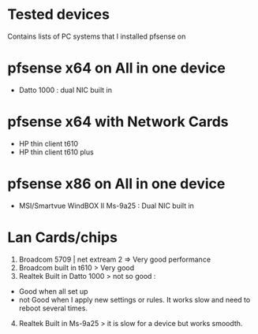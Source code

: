 # Tested devices
Contains lists of PC systems that I installed pfsense on 

# pfsense x64 on All in one device
- Datto 1000 : dual NIC built in 

# pfsense x64 with Network Cards
- HP thin client t610
- HP thin client t610 plus

# pfsense x86 on All in one device
- MSI/Smartvue WindBOX II Ms-9a25 : Dual NIC built in

# Lan Cards/chips 
1. Broadcom 5709 | net extream 2 => Very good performance 
2. Broadcom built in t610 > Very good 
3. Realtek Built in Datto 1000 > not so good : 
  - Good when all set up
  - not Good when I apply new settings or rules. It works slow and need to reboot several times. 
4. Realtek Built in Ms-9a25 > it is slow for a device but works smoodth.  
